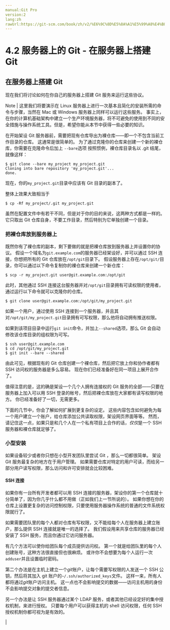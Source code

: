 ```yaml
---
manual:Git Pro
version:2
lang:zh
rawUrl:https://git-scm.com/book/zh/v2/%E6%9C%8D%E5%8A%A1%E5%99%A8%E4%B8%8A%E7%9A%84-Git-%E5%9C%A8%E6%9C%8D%E5%8A%A1%E5%99%A8%E4%B8%8A%E6%90%AD%E5%BB%BA-Git
---
```



# 4.2 服务器上的 Git - 在服务器上搭建 Git

## 在服务器上搭建 Git<a name="r_git_on_the_server"></a>


现在我们将讨论如何在你自己的服务器上搭建 Git 服务来运行这些协议。


Note | 这里我们将要演示在 Linux 服务器上进行一次基本且简化的安装所需的命令与步骤，当然在 Mac 或 Windows 服务器上同样可以运行这些服务。 事实上，在你的计算机基础架构中建立一个生产环境服务器，将不可避免的使用到不同的安全措施与操作系统工具。但是，希望你能从本节中获得一些必要的知识。 




在开始架设 Git 服务器前，需要把现有仓库导出为裸仓库——即一个不包含当前工作目录的仓库。 这通常是很简单的。 为了通过克隆你的仓库来创建一个新的裸仓库，你需要在克隆命令后加上 `--bare`选项 按照惯例，裸仓库目录名以 .git 结尾，就像这样：



```
$ git clone --bare my_project my_project.git
Cloning into bare repository 'my_project.git'...
done.
```




现在，你的`my_project.git`目录中应该有 Git 目录的副本了。




整体上效果大致相当于



```
$ cp -Rf my_project/.git my_project.git
```




虽然在配置文件中有若干不同，但是对于你的目的来说，这两种方式都是一样的。 它只取出 Git 仓库自身，不要工作目录，然后特别为它单独创建一个目录。



### 把裸仓库放到服务器上<a name="r_bare_repo"></a>


既然你有了裸仓库的副本，剩下要做的就是把裸仓库放到服务器上并设置你的协议。 假设一个域名为`git.example.com`的服务器已经架设好，并可以通过 SSH 连接，你想把所有的 Git 仓库放在`/opt/git`目录下。 假设服务器上存在`/opt/git/`目录，你可以通过以下命令复制你的裸仓库来创建一个新仓库：



```
$ scp -r my_project.git user@git.example.com:/opt/git
```




此时，其他通过 SSH 连接这台服务器并对`/opt/git`目录拥有可读权限的使用者，通过运行以下命令就可以克隆你的仓库。



```
$ git clone user@git.example.com:/opt/git/my_project.git
```




如果一个用户，通过使用 SSH 连接到一个服务器，并且其对`/opt/git/my_project.git`目录拥有可写权限，那么他将自动拥有推送权限。




如果到该项目目录中运行`git init`命令，并加上`--shared`选项，那么 Git 会自动修改该仓库目录的组权限为可写。



```
$ ssh user@git.example.com
$ cd /opt/git/my_project.git
$ git init --bare --shared
```




由此可见，根据现有的 Git 仓库创建一个裸仓库，然后把它放上你和协作者都有 SSH 访问权的服务器是多么容易。 现在你们已经准备好在同一项目上展开合作了。




值得注意的是，这的确是架设一个几个人拥有连接权的 Git 服务的全部——只要在服务器上加入可以用 SSH 登录的帐号，然后把裸仓库放在大家都有读写权限的地方。 你已经准备好了一切，无需更多。




下面的几节中，你会了解如何扩展到更复杂的设定。 这些内容包含如何避免为每一个用户建立一个账户，给仓库添加公共读取权限，架设网页界面等等。 然而，请记住这一点，如果只是和几个人在一个私有项目上合作的话，<em>仅仅</em>是一个 SSH 服务器和裸仓库就足够了。




### 小型安装<a name="_小型安装"></a>


如果设备较少或者你只想在小型开发团队里尝试 Git ，那么一切都很简单。 架设 Git 服务最复杂的地方在于用户管理。 如果需要仓库对特定的用户可读，而给另一部分用户读写权限，那么访问和许可安排就会比较困难。



#### SSH 连接<a name="_ssh_连接"></a>


如果你有一台所有开发者都可以用 SSH 连接的服务器，架设你的第一个仓库就十分简单了，因为你几乎什么都不用做（正如我们上一节所说的）。 如果你想在你的仓库上设置更复杂的访问控制权限，只要使用服务器操作系统的普通的文件系统权限就行了。




如果需要团队里的每个人都对仓库有写权限，又不能给每个人在服务器上建立账户，那么提供 SSH 连接就是唯一的选择了。 我们假设用来共享仓库的服务器已经安装了 SSH 服务，而且你通过它访问服务器。




有几个方法可以使你给团队每个成员提供访问权。 第一个就是给团队里的每个人创建账号，这种方法很直接但也很麻烦。 或许你不会想要为每个人运行一次`adduser`并且设置临时密码。




第二个办法是在主机上建立一个<em>git</em>账户，让每个需要写权限的人发送一个 SSH 公钥，然后将其加入 git 账户的`~/.ssh/authorized_keys`文件。 这样一来，所有人都将通过<em>git</em>账户访问主机。 这一点也不会影响提交的数据——访问主机用的身份不会影响提交对象的提交者信息。




另一个办法是让 SSH 服务器通过某个 LDAP 服务，或者其他已经设定好的集中授权机制，来进行授权。 只要每个用户可以获得主机的 shell 访问权限，任何 SSH 授权机制你都可视为是有效的。




|



